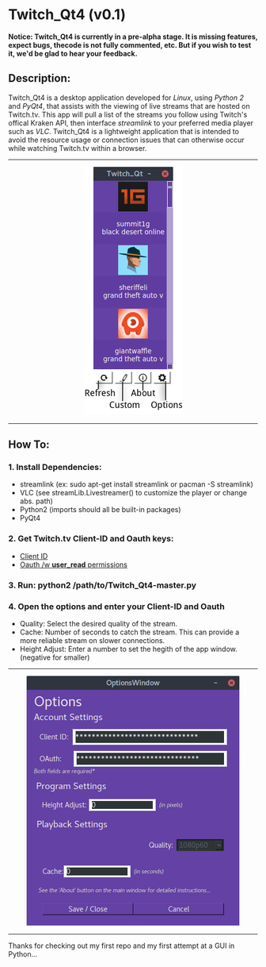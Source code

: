 # Twitch_Qt4 (v0.1)
**Notice: Twitch_Qt4 is currently in a pre-alpha stage. It is missing features, expect bugs, thecode is not fully commented, etc. But if you wish to test it, we'd be glad to hear your feedback.**

## Description:
Twitch_Qt4 is a desktop application developed for *Linux*, using *Python 2* and *PyQt4*, that assists with the viewing of live streams that are hosted on Twitch.tv. This app will pull a list of the streams you follow using Twitch's offical Kraken API, then interface *streamlink* to your preferred media player such as *VLC*. Twitch_Qt4 is a lightweight application that is intended to avoid the resource usage or connection issues that can otherwise occur while watching Twitch.tv within a browser.

<hr>

<p align="center">
  <img src="https://github.com/datguy-dev/Twitch_Qt4/blob/master/assets/UI.png" title="Main Window">
</p>

<hr>

## How To:
### 1. Install Dependencies:
  * streamlink (ex: sudo apt-get install streamlink or pacman -S streamlink)
  * VLC (see streamLib.Livestreamer() to customize the player or change abs. path)
  * Python2 (imports should all be built-in packages)
  * PyQt4
  
### 2. Get Twitch.tv Client-ID and Oauth keys:
   * [Client ID](https://blog.twitch.tv/client-id-required-for-kraken-api-calls-afbb8e95f843)
   * [Oauth /w **user_read** permissions](http://twitchapps.com/tokengen/)
   
### 3. Run: python2 /path/to/Twitch_Qt4-master.py

### 4. Open the options and enter your Client-ID and Oauth
   - Quality: Select the desired quality of the stream.
   - Cache: Number of seconds to catch the stream. This can provide a more reliable stream on slower connections.
   - Height Adjust: Enter a number to set the hegith of the app window. (negative for smaller)

<hr>

<p align="center">
  <img src="https://github.com/datguy-dev/Twitch_Qt4/blob/master/assets/options.png" title="Options Window">
</p>

<hr>

Thanks for checking out my first repo and my first attempt at a GUI in Python...
